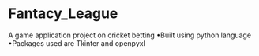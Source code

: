 # Fantacy_League

A game application project on cricket betting
•Built using python language
•Packages used are Tkinter and openpyxl
